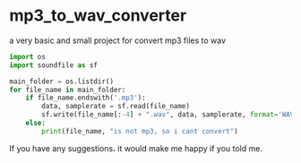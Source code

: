 # mp3_to_wav_converter
a very basic and small project for convert mp3 files to wav
```python
import os
import soundfile as sf

main_folder = os.listdir()
for file_name in main_folder:
    if file_name.endswith('.mp3'):
        data, samplerate = sf.read(file_name)
        sf.write(file_name[:-4] + ".wav", data, samplerate, format='WAV')
    else:
        print(file_name, "is not mp3, so i cant convert")
```
If you have any suggestions، it would make me happy if you told me.
